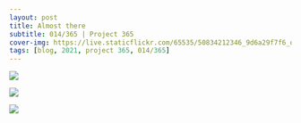 ```yaml
---
layout: post
title: Almost there
subtitle: 014/365 | Project 365
cover-img: https://live.staticflickr.com/65535/50834212346_9d6a29f7f6_o.jpg
tags: [blog, 2021, project 365, 014/365]
---
```

<p class="post-img-wrap">
  <img src="https://live.staticflickr.com/65535/50834212346_9d6a29f7f6_o.jpg">
</p>
<p class="post-img-wrap">
  <img src="https://live.staticflickr.com/65535/50833477558_6d4b9e8a6a_o.jpg">
</p>
<p class="post-img-wrap">
  <img src="https://live.staticflickr.com/65535/50701707371_8c069b28d8_h.jpg">
</p>
